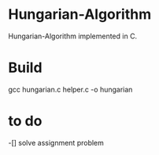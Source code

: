 # Hungarian-Algorithm
Hungarian-Algorithm implemented in C.

# Build 
gcc hungarian.c helper.c -o hungarian

# to do 
-[] solve assignment problem
